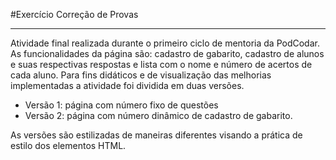 #Exercício Correção de Provas
***
Atividade final realizada durante o primeiro ciclo de mentoria da PodCodar. As funcionalidades da página são: cadastro de gabarito, cadastro de alunos e suas respectivas respostas e lista com o nome e número de acertos de cada aluno.
Para fins didáticos e de visualização das melhorias implementadas a atividade foi dividida em duas versões.

* Versão 1: página com número fixo de questões
* Versão 2: página com número dinâmico de cadastro de gabarito.

As versões são estilizadas de maneiras diferentes visando a prática de estilo dos elementos HTML.

 
